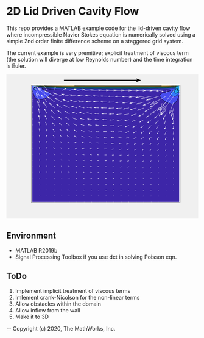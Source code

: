 # 2D Lid Driven Cavity Flow

This repo provides a MATLAB example code for the lid-driven cavity flow where incompressible 
Navier Stokes equation is numerically solved using a simple 2nd order finite difference scheme on a staggered grid system.

The current example is very premitive; explicit treatment of viscous term (the solution will diverge at low Reynolds number) and
the time integration is Euler.

![sample](./gif/animation_sample.gif)

## Environment

- MATLAB R2019b
- Signal Processing Toolbox if you use dct in solving Poisson eqn.

## ToDo

1. Implement implicit treatment of viscous terms
2. Imlement crank-Nicolson for the non-linear terms
3. Allow obstacles within the domain
4. Allow inflow from the wall
5. Make it to 3D

--
Copyright (c) 2020, The MathWorks, Inc.